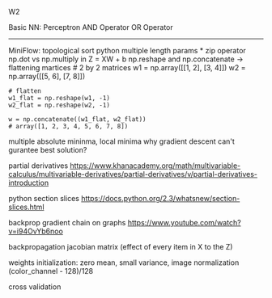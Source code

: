 W2

Basic NN:
Perceptron
AND Operator
OR Operator

--------

MiniFlow:
topological sort
python multiple length params *
zip operator 
np.dot vs np.multiply in Z = XW + b
np.reshape and np.concatenate -> flattening martices
	# 2 by 2 matrices
	w1  = np.array([[1, 2], [3, 4]])
	w2  = np.array([[5, 6], [7, 8]])

	# flatten
	w1_flat = np.reshape(w1, -1)
	w2_flat = np.reshape(w2, -1)

	w = np.concatenate((w1_flat, w2_flat))
	# array([1, 2, 3, 4, 5, 6, 7, 8])

multiple absolute mininma, local minima
why gradient descent can't gurantee best solution?

partial derivatives https://www.khanacademy.org/math/multivariable-calculus/multivariable-derivatives/partial-derivatives/v/partial-derivatives-introduction

python section slices https://docs.python.org/2.3/whatsnew/section-slices.html


backprop gradient chain on graphs https://www.youtube.com/watch?v=i94OvYb6noo

backpropagation jacobian matrix (effect of every item in X to the Z)

weights initialization: zero mean, small variance, image normalization (color_channel - 128)/128

cross validation
